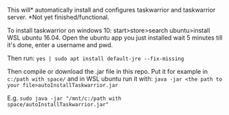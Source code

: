 This will* automatically install and configures taskwarrior and taskwarrior server. *Not yet finished/functional.

To install taskwarrior on windows 10:
start>store>search ubuntu>install WSL ubuntu 16.04.
Open the ubuntu app you just installed
wait 5 minutes till it's done, enter a username and pwd.

Then run:
`yes | sudo apt install default-jre --fix-missing`

Then compile or download the .jar file in this repo.
Put it for example in `c:/path with space/` and in WSL ubuntu run it with:
`java -jar <the path to your file>autoInstallTaskwarrior.jar`

E.g.
`sudo java -jar "/mnt/c:/path with space/autoInstallTaskwarrior.jar"`
